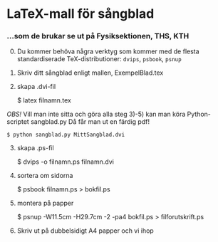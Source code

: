 # LaTeX-mall för sångblad
### ...som de brukar se ut på Fysiksektionen, THS, KTH

0) Du kommer behöva några verktyg som kommer med de flesta standardiserade TeX-distributioner: `dvips`, `psbook`, `psnup`

1) Skriv ditt sångblad enligt mallen, ExempelBlad.tex

2) skapa .dvi-fil

    $ latex filnamn.tex

*OBS!* Vill man inte sitta och göra alla steg 3)-5) kan man köra Python-scriptet sangblad.py Då får man ut en färdig pdf!

    $ python sangblad.py MittSangblad.dvi

3) skapa .ps-fil

    $ dvips -o filnamn.ps filnamn.dvi

4) sortera om sidorna

    $ psbook filnamn.ps > bokfil.ps

5) montera på papper

    $ psnup -W11.5cm -H29.7cm -2 -pa4 bokfil.ps > filforutskrift.ps

6) Skriv ut på dubbelsidigt A4 papper och vi ihop



